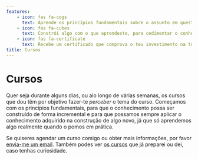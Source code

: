 ```yaml
---
features:
    - icon: fas fa-cogs
      text: Aprende os princípios fundamentais sobre o assunto em questão
    - icon: fas fa-cubes
      text: Constrói algo com o que aprendeste, para cedimentar o conhecimento
    - icon: fas fa-certificate
      text: Recebe um certificado que comprova o teu investimento na tua educação
title: Cursos
---
```


# Cursos

Quer seja durante alguns dias, ou alo longo de várias semanas,
os cursos que dou têm por objetivo fazer-te *perceber* o tema do curso.
Começamos com os princípios fundamentais, para que o conhecimento
possa ser construído de forma incremental e para que possamos sempre
aplicar o conhecimento adquirido na construção de algo novo,
já que só aprendemos algo realmente quando o pomos em prática.

Se quiseres agendar um curso comigo ou obter mais informações, por favor
[envia-me um email][email].
Também podes ver [os cursos][courses] que já preparei ou dei, caso tenhas curiosidade.

[email]: mailto:rodrigo@mathspp.com
[courses]: ../courses
